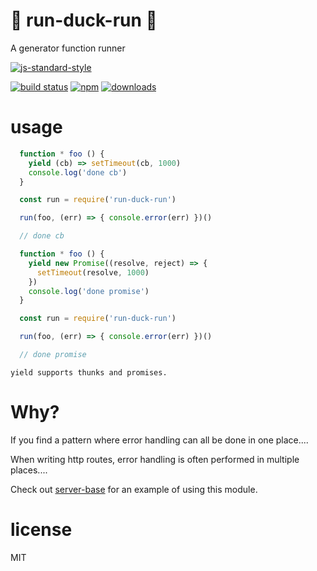 # 🦆 run-duck-run 🦆

A generator function runner

[![js-standard-style](https://cdn.rawgit.com/feross/standard/master/badge.svg)](https://github.com/feross/standard)

[![build status](https://api.travis-ci.org/JamesKyburz/run-duck-run.svg)](https://travis-ci.org/JamesKyburz/run-duck-run)
[![npm](https://img.shields.io/npm/v/run-duck-run.svg)](https://npmjs.org/package/run-duck-run)
[![downloads](https://img.shields.io/npm/dm/run-duck-run.svg)](https://npmjs.org/package/run-duck-run)

# usage

```javascript
  function * foo () {
    yield (cb) => setTimeout(cb, 1000)
    console.log('done cb')
  }

  const run = require('run-duck-run')

  run(foo, (err) => { console.error(err) })()

  // done cb
```

```javascript
  function * foo () {
    yield new Promise((resolve, reject) => {
      setTimeout(resolve, 1000)
    })
    console.log('done promise')
  }

  const run = require('run-duck-run')

  run(foo, (err) => { console.error(err) })()

  // done promise
```

`yield supports thunks and promises.`

# Why?

If you find a pattern where error handling can all be done in one place....

When writing http routes, error handling is often performed in multiple places....

Check out [server-base](https://npm.im/server-base) for an example of using this module.

# license

MIT
